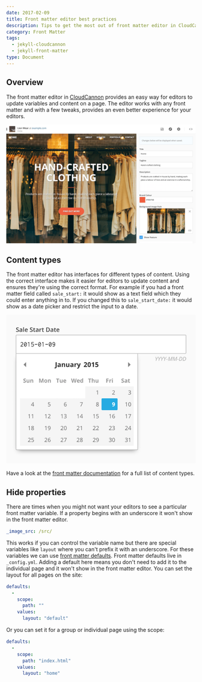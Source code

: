 ```yaml
---
date: 2017-02-09
title: Front matter editor best practices
description: Tips to get the most out of front matter editor in CloudCannon
category: Front Matter
tags:
  - jekyll-cloudcannon
  - jekyll-front-matter
type: Document
---
```


## Overview

The front matter editor in [CloudCannon](https://cloudcannon.com) provides an easy way for editors to update variables and content on a page. The editor works with any front matter and with a few tweaks, provides an even better experience for your editors.

![Front matter editor](/images/tutorials/front-matter-best-practices/front-matter-example.png)

## Content types

The front matter editor has interfaces for different types of content. Using the correct interface makes it easier for editors to update content and ensures they're using the correct format. For example if you had a front matter field called `sale_start:` it would show as a text field which they could enter anything in to. If you changed this to `sale_start_date:` it would show as a date picker and restrict the input to a date.

![Front matter date picker](/images/tutorials/front-matter-best-practices/front-matter-date-picker.png)

Have a look at the [front matter documentation](https://docs.cloudcannon.com/editing/front-matter/) for a full list of content types.

## Hide properties

There are times when you might not want your editors to see a particular front matter variable. If a property begins with an underscore it won't show in the front matter editor.

~~~yaml
_image_src: /src/
~~~

This works if you can control the variable name but there are special variables like `layout` where you can't prefix it with an underscore. For these variables we can use [front matter defaults](https://jekyllrb.com/docs/configuration/#front-matter-defaults). Front matter defaults live in `_config.yml`. Adding a default here means you don't need to add it to the individual page and it won't show in the front matter editor. You can set the layout for all pages on the site:

~~~yaml
defaults:
  -
    scope:
      path: ""
    values:
      layout: "default"
~~~

Or you can set it for a group or individual page using the scope:

~~~yaml
defaults:
  -
    scope:
      path: "index.html"
    values:
      layout: "home"
~~~
